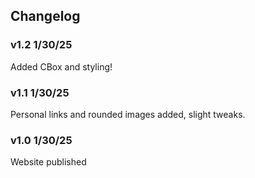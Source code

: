 ## Changelog

### v1.2 1/30/25
Added CBox and styling!

### v1.1 1/30/25
Personal links and rounded images added, slight tweaks.

### v1.0 1/30/25
Website published

